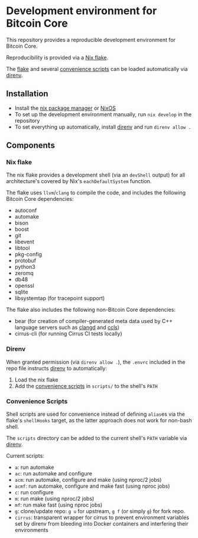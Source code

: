 # Development environment for Bitcoin Core

This repository provides a reproducible development environment for Bitcoin Core.

Reproducibility is provided via a [Nix flake](#nix-flake).

The [flake](#nix-flake) and several [convenience scripts](#convenience-scripts) can be
loaded automatically via [direnv](#direnv).

## Installation

- Install the [nix package manager](https://nixos.org/download/) or
  [NixOS](https://nixos.org/download/)
- To set up the development environment manually, run `nix develop` in the repository
- To set everything up automatically, install [direnv](https://github.com/direnv/direnv)
  and run `direnv allow .`

## Components

### Nix flake

The nix flake provides a development shell (via an `devShell` output) for all architecture's
covered by Nix's `eachDefaultSystem` function.

The flake uses `llvm`/`clang` to compile the code, and includes the following Bitcoin Core
dependencies:
 - autoconf
 - automake
 - bison
 - boost
 - git
 - libevent
 - libtool
 - pkg-config
 - protobuf
 - python3
 - zeromq
 - db48
 - openssl
 - sqlite
 - libsystemtap (for tracepoint support)

The flake also includes the following non-Bitcoin Core dependencies:
- bear (for creation of compiler-generated meta data used by C++ language servers such
  as [clangd](https://github.com/clangd/clangd) and [ccls](https://github.com/MaskRay/ccls))
- cirrus-cli (for running Cirrus CI tests locally)

### Direnv

When granted permission (via `direnv allow .`), the `.envrc` included in the repo file
instructs [direnv](https://github.com/direnv/direnv) to automatically:
1. Load the nix flake
2. Add the [convenience scripts](#convenience-scripts) in `scripts/` to the shell's `PATH`

### Convenience Scripts

Shell scripts are used for convenience instead of defining `alias`es via the flake's
`shellHooks` target, as the latter approach does not work for non-bash shell.

The `scripts` directory can be added to the current shell's `PATH` variable via
[direnv](https://github.com/direnv/direnv).

Current scripts:
- `a`: run automake
- `ac`: run automake and configure
- `acm`: run automake, configure and make (using nproc/2 jobs)
- `acmf`: run automake, configure and make fast (using nproc jobs)
- `c`: run configure
- `m`: run make (using nproc/2 jobs)
- `mf`: run make fast (using nproc jobs)
- `g`: clone/update repo: `g u` for upstream, `g f` (or simply `g`) for fork repo.
- `cirrus`: transparent wrapper for cirrus to prevent environment variables set by
  direnv from bleeding into Docker containers and interfering their environments
